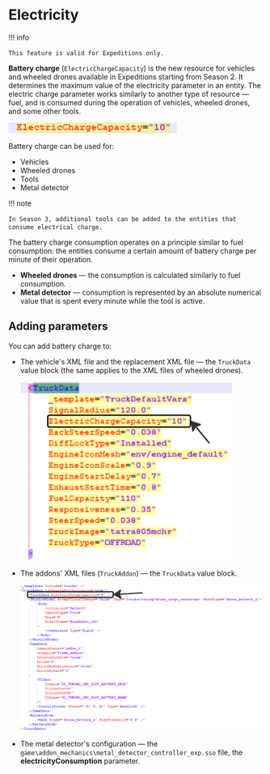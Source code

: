 # Electricity

!!! info

    This feature is valid for Expeditions only.

**Battery charge** (`ElectricChargeCapacity`) is the new resource for vehicles and wheeled drones available in Expeditions starting from Season 2. It determines the maximum value of the electricity parameter in an entity. The electric charge parameter works similarly to another type of resource — fuel, and is consumed during the operation of vehicles, wheeled drones, and some other tools.

![addons root bone](./media/electricity_img_1.png)

Battery charge can be used for:

- Vehicles
- Wheeled drones
- Tools
- Metal detector

!!! note

    In Season 3, additional tools can be added to the entities that consume electrical charge.

The battery charge consumption operates on a principle similar to fuel consumption: the entities consume a certain amount of battery charge per minute of their operation.

- **Wheeled drones** — the consumption is calculated similarly to fuel consumption.
- **Metal detector** — consumption is represented by an absolute numerical value that is spent every minute while the tool is active.

## Adding parameters

You can add battery charge to:

- The vehicle's XML file and the replacement XML file — the `TruckData` value block (the same applies to the XML files of wheeled drones).

    ![addons root bone](./media/electricity_img_2.png)

- The addons' XML files (`TruckAddon`) — the `TruckData` value block.

    ![addons root bone](./media/electricity_img_3.png)

- The metal detector's configuration — the `game\addon_mechanics\metal_detector_controller_exp.sso` file, the **electricityConsumption** parameter.